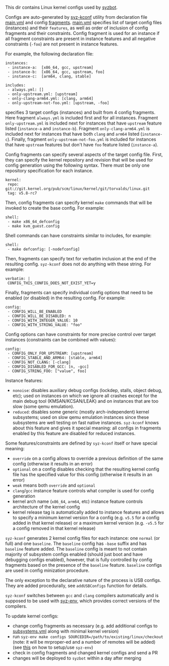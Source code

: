 This dir contains Linux kernel configs used by [syzbot](/docs/syzbot.md).

Configs are auto-generated by [syz-kconf](/tools/syz-kconf/kconf.go) utility from declaration file [main.yml](main.yml)
and config [fragments](bits/). [main.yml](main.yml) specifies list of target config files (instances) and their
`features`, as well as order of inclusion of config fragments and their constraints. Config fragment is used for
an instance if all fragment constraints are present in instance features and all negative constraints (`-foo`) are not
present in instance features.

For example, the following declaration file:
```
instances:
 - instance-a:	[x86_64, gcc, upstream]
 - instance-b:	[x86_64, gcc, upstream, foo]
 - instance-c:	[arm64, clang, stable]

includes:
 - always.yml: []
 - only-upstream.yml: [upstream]
 - only-clang-arm64.yml: [clang, arm64]
 - only-upstream-not-foo.yml: [upstream, -foo]
```
specifies 3 target configs (instances) and built from 4 config fragments. Here fragment `always.yml` is included first
and for all instances. Fragment `only-upstream.yml` is included next for instances that have `upstream` feature listed
(`instance-a` and `instance-b`). Fragment `only-clang-arm64.yml` is included next for instances that have both
`clang` and `arm64` listed (`instance-c`). Finally, fragment `only-upstream-not-foo.yml` is included for instances
that have `upstream` features but don't have `foo` feature listed (`instance-a`).

Config fragments can specify several aspects of the target config file. First, they can specify the kernel repository
and revision that will be used for config generation using the following syntax. There must be only one repository
specification for each instance.
```
kernel:
 repo: git://git.kernel.org/pub/scm/linux/kernel/git/torvalds/linux.git
 tag: v5.8-rc7
```

Then, config fragments can specify kernel `make` commands that will be invoked to create the base config.
For example:
```
shell:
 - make x86_64_defconfig
 - make kvm_guest.config
```

Shell commands can have constraints similar to includes, for example:
```
shell:
 - make defconfig: [-nodefconfig]
```

Then, fragments can specify text for verbatim inclusion at the end of the resulting config. `syz-kconf` does not do
anything with these string. For example:
```
verbatim: |
 CONFIG_THIS_CONFIG_DOES_NOT_EXIST_YET=y
```

Finally, fragments can specify individual config options that need to be enabled (or disabled) in the resulting config.
For example:
```
config:
 - CONFIG_WILL_BE_ENABLED
 - CONFIG_WILL_BE_DISABLED: n
 - CONFIG_WITH_INTEGER_VALUE: 10
 - CONFIG_WITH_STRING_VALUE: "foo"
```

Config options can have constraints for more precise control over target instances
(constraints can be combined with values):
```
config:
 - CONFIG_ONLY_FOR_UPSTREAM: [upstream]
 - CONFIG_STABLE_AND_ARM64: [stable, arm64]
 - CONFIG_NOT_CLANG: [-clang]
 - CONFIG_DISABLED_FOR_GCC: [n, -gcc]
 - CONFIG_STRING_FOO: ["value", foo]
```

Instance features:
 - `nonoise`: disables auxiliary debug configs (lockdep, stalls, object debug, etc);
   used on instances on which we ignore all crashes except for the main debug tool (KMSAN/KCSAN/LEAK)
   and on instances that are too slow (some qemu emulation).
 - `reduced`: disables some generic (mostly arch-independent) kernel subsystems;
   used on slow qemu emulation instances since these subsystems are well testing on fast native instances.
   `syz-kconf` knows about this feature and gives it special meaning: all configs in fragments enabled
   by this feature are disabled for reduced instances.

Some features/constraints are defined by `syz-kconf` itself or have special meaning:
 - `override` on a config allows to override a previous definition of the same config (otherwise it results in an error)
 - `optional` on a config disables checking that the resulting kernel config file has the specified value for this
   config (otherwise it results in an error)
 - `weak` means both `override` and `optional`
 - `clang`/`gcc` instance feature controls what compiler is used for config generation
 - kernel arch name (`x86_64`, `arm64`, etc) instance feature controls architecture of the kernel config
 - kernel release tag is automatically added to instance features and allows to specify a minimum kernel version
   for a config (e.g. `v5.5` for a config added in that kernel release) or a maximum kernel version (e.g. `-v5.5` for
   a config removed in that kernel release)

`syz-kconf` generates 2 kernel config files for each instance: one `normal` (or full) and one `baseline`.
The `baseline` config has `-base` suffix and has `baseline` feature added. The `baseline` config is meant to not
contain majority of subsystem configs enabled (should just boot and have debugging configs enabled), however,
that is fully controlled by config fragments based on the presence of the `baseline` feature. `baseline` configs
are used in config minization procedure.

The only exception to the declarative nature of the process is USB configs. They are added procedurally, see
`addUSBConfigs` function for details.

`syz-kconf` switches between `gcc` and `clang` compilers automatically and is supposed to be used with
[syz-env](/docs/contributing.md#using-syz-env), which provides correct versions of the compilers.

To update kernel configs:
 - change config fragments as necessary (e.g. add additional configs to [subsystems.yml](bits/subsystems.yml) along
   with minimal kernel version)
 - run `syz-env make configs SOURCEDIR=/path/to/existing/linux/checkout`
   (note: it will be mrproper-ed and a number of remotes will be added)
   (see [this](/docs/contributing.md#using-syz-env) on how to setup/use `syz-env`)
 - check in config fragments and changed kernel configs and send a PR
 - changes will be deployed to `syzbot` within a day after merging
